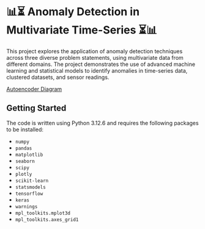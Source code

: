 # 📊⏳ Anomaly Detection in Multivariate Time-Series ⏳📊
This project explores the application of anomaly detection techniques across three diverse problem statements, using multivariate data from different domains. The project demonstrates the use of advanced machine learning and statistical models to identify anomalies in time-series data, clustered datasets, and sensor readings.

[Autoencoder Diagram](https://medium.com/@goldengoat/how-to-perform-anomaly-detection-in-time-series-data-with-python-methods-code-example-e83b9c951a37)

## Getting Started

The code is written using Python 3.12.6 and requires the following packages to be installed:

- `numpy`
- `pandas`
- `matplotlib`
- `seaborn`
- `scipy`
- `plotly`
- `scikit-learn`
- `statsmodels`
- `tensorflow`
- `keras`
- `warnings`
- `mpl_toolkits.mplot3d`
- `mpl_toolkits.axes_grid1`
